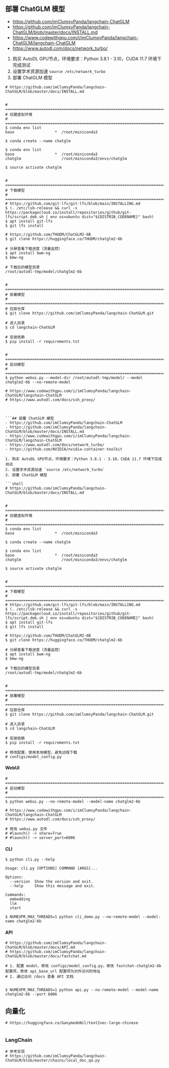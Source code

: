 ## 部署 ChatGLM 模型
- https://github.com/imClumsyPanda/langchain-ChatGLM
- https://github.com/imClumsyPanda/langchain-ChatGLM/blob/master/docs/INSTALL.md
- https://www.codewithgpu.com/i/imClumsyPanda/langchain-ChatGLM/langchain-ChatGLM
- https://www.autodl.com/docs/network_turbo/


1. 购买 AutoDL GPU节点，环境要求：Python 3.8.1 - 3.10，CUDA 11.7 环境下完成测试
2. 设置学术资源加速 `source /etc/network_turbo`
3. 部署 ChatGLM 模型

```
# https://github.com/imClumsyPanda/langchain-ChatGLM/blob/master/docs/INSTALL.md


# ==============================================================================
# 创建虚拟环境
# ==============================================================================
$ conda env list
base                  *  /root/miniconda3

$ conda create --name chatglm

$ conda env list
base                  *  /root/miniconda3
chatglm                  /root/miniconda3/envs/chatglm

$ source activate chatglm


# ==============================================================================
# 下载模型
# ==============================================================================
# https://github.com/git-lfs/git-lfs/blob/main/INSTALLING.md
$ (. /etc/lsb-release && curl -s https://packagecloud.io/install/repositories/github/git-lfs/script.deb.sh | env os=ubuntu dist="${DISTRIB_CODENAME}" bash)
$ apt install git-lfs
$ git lfs install

# https://github.com/THUDM/ChatGLM2-6B
$ git clone https://huggingface.co/THUDM/chatglm2-6b

# 分屏查看下载进度（流量监控）
$ apt install bwm-ng
$ bmw-ng

# 下载后的模型目录
/root/autodl-tmp/model/chatglm2-6b


# ==============================================================================
# 部署模型
# ==============================================================================
# 拉取仓库
$ git clone https://github.com/imClumsyPanda/langchain-ChatGLM.git

# 进入目录
$ cd langchain-ChatGLM

# 安装依赖
$ pip install -r requirements.txt


# ==============================================================================
# 启动模型
# ==============================================================================
$ python webui.py --model-dir /root/autodl-tmp/model/ --model chatglm2-6b --no-remote-model
 
# https://www.codewithgpu.com/i/imClumsyPanda/langchain-ChatGLM/langchain-ChatGLM
# https://www.autodl.com/docs/ssh_proxy/



```## 部署 ChatGLM 模型
- https://github.com/imClumsyPanda/langchain-ChatGLM
- https://github.com/imClumsyPanda/langchain-ChatGLM/blob/master/docs/INSTALL.md
- https://www.codewithgpu.com/i/imClumsyPanda/langchain-ChatGLM/langchain-ChatGLM
- https://www.autodl.com/docs/network_turbo/
- https://github.com/NVIDIA/nvidia-container-toolkit

1. 购买 AutoDL GPU节点，环境要求：Python 3.8.1 - 3.10，CUDA 11.7 环境下完成测试
2. 设置学术资源加速 `source /etc/network_turbo`
3. 部署 ChatGLM 模型

```shell
# https://github.com/imClumsyPanda/langchain-ChatGLM/blob/master/docs/INSTALL.md


# ==============================================================================
# 创建虚拟环境
# ==============================================================================
$ conda env list
base                  *  /root/miniconda3

$ conda create --name chatglm

$ conda env list
base                  *  /root/miniconda3
chatglm                  /root/miniconda3/envs/chatglm

$ source activate chatglm


# ==============================================================================
# 下载模型
# ==============================================================================
# https://github.com/git-lfs/git-lfs/blob/main/INSTALLING.md
$ (. /etc/lsb-release && curl -s https://packagecloud.io/install/repositories/github/git-lfs/script.deb.sh | env os=ubuntu dist="${DISTRIB_CODENAME}" bash)
$ apt install git-lfs
$ git lfs install

# https://github.com/THUDM/ChatGLM2-6B
$ git clone https://huggingface.co/THUDM/chatglm2-6b

# 分屏查看下载进度（流量监控）
$ apt install bwm-ng
$ bmw-ng

# 下载后的模型目录
/root/autodl-tmp/model/chatglm2-6b


# ==============================================================================
# 部署模型
# ==============================================================================
# 拉取仓库
$ git clone https://github.com/imClumsyPanda/langchain-ChatGLM.git

# 进入目录
$ cd langchain-ChatGLM

# 安装依赖
$ pip install -r requirements.txt

# 修改配置，使用本地模型，避免远程下载 
# configs/model_config.py

```

#### WebUI

```shell
# ==============================================================================
# 启动模型
# ==============================================================================
$ python webui.py --no-remote-model --model-name chatglm2-6b
 
# https://www.codewithgpu.com/i/imClumsyPanda/langchain-ChatGLM/langchain-ChatGLM
# https://www.autodl.com/docs/ssh_proxy/

# 修改 webui.py 文件
# #launch() -> share=True
# #launch() -> server_port=6006
```

#### CLI

```shell
$ python cli.py --help

Usage: cli.py [OPTIONS] COMMAND [ARGS]...

Options:
  --version  Show the version and exit.
  --help     Show this message and exit.

Commands:
  embedding
  llm
  start

$ NUMEXPR_MAX_THREADS=1 python cli_demo.py --no-remote-model --model-name chatglm2-6b
```

#### API

```shell
# https://github.com/imClumsyPanda/langchain-ChatGLM/blob/master/docs/API.md
# https://github.com/imClumsyPanda/langchain-ChatGLM/blob/master/docs/fastchat.md

# 1. 配置 model，修改 configs/model_config.py，修改 fastchat-chatglm2-6b 配置项，修改 api_base_url 配置项为对外访问的地址
# 2. 通过访问 /docs 查看 API 文档


$ NUMEXPR_MAX_THREADS=1 python api.py --no-remote-model --model-name chatglm2-6b --port 6006

```

## 向量化

```
# https://huggingface.co/GanymedeNil/text2vec-large-chinese


```

### LangChain

```
# 参考实现
# https://github.com/imClumsyPanda/langchain-ChatGLM/blob/master/chains/local_doc_qa.py


```